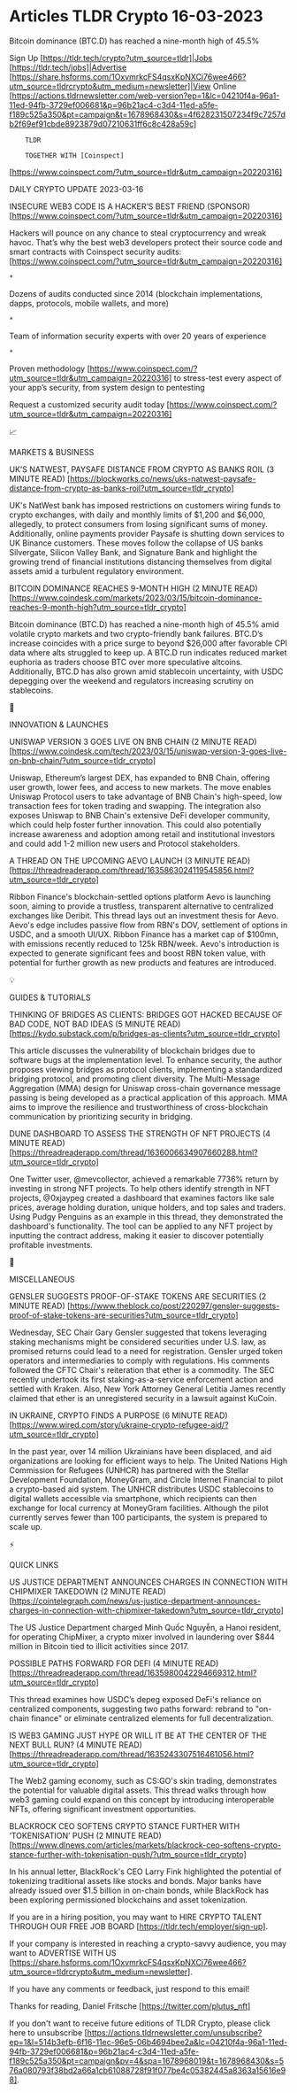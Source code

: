 # Articles TLDR Crypto 16-03-2023

Bitcoin dominance (BTC.D) has reached a nine-month high of 45.5%  

Sign Up [https://tldr.tech/crypto?utm_source=tldr]|Jobs
[https://tldr.tech/jobs]|Advertise
[https://share.hsforms.com/1OxvmrkcFS4qsxKpNXCi76wee466?utm_source=tldrcrypto&utm_medium=newsletter]|View
Online
[https://actions.tldrnewsletter.com/web-version?ep=1&lc=04210f4a-96a1-11ed-94fb-3729ef006681&p=96b21ac4-c3d4-11ed-a5fe-f189c525a350&pt=campaign&t=1678968430&s=4f628231507234f9c7257db2f69ef91cbde8923879d07210631ff6c8c428a59c]


		TLDR 

		TOGETHER WITH [Coinspect]
[https://www.coinspect.com/?utm_source=tldr&utm_campaign=20220316]

DAILY CRYPTO UPDATE 2023-03-16

INSECURE WEB3 CODE IS A HACKER’S BEST FRIEND (SPONSOR)
[https://www.coinspect.com/?utm_source=tldr&utm_campaign=20220316] 

Hackers will pounce on any chance to steal cryptocurrency and wreak
havoc. That’s why the best web3 developers protect their source code
and smart contracts with Coinspect security audits:
[https://www.coinspect.com/?utm_source=tldr&utm_campaign=20220316]

	*
Dozens of audits conducted since 2014 (blockchain implementations,
dapps, protocols, mobile wallets, and more)

	*
Team of information security experts with over 20 years of experience

	*
Proven methodology
[https://www.coinspect.com/?utm_source=tldr&utm_campaign=20220316] to
stress-test every aspect of your app’s security, from system design
to pentesting

Request a customized security audit today
[https://www.coinspect.com/?utm_source=tldr&utm_campaign=20220316]

📈 

MARKETS & BUSINESS

UK’S NATWEST, PAYSAFE DISTANCE FROM CRYPTO AS BANKS ROIL (3 MINUTE
READ)
[https://blockworks.co/news/uks-natwest-paysafe-distance-from-crypto-as-banks-roil?utm_source=tldr_crypto]


UK's NatWest bank has imposed restrictions on customers wiring funds
to crypto exchanges, with daily and monthly limits of $1,200 and
$6,000, allegedly, to protect consumers from losing significant sums
of money. Additionally, online payments provider Paysafe is shutting
down services to UK Binance customers. These moves follow the collapse
of US banks Silvergate, Silicon Valley Bank, and Signature Bank and
highlight the growing trend of financial institutions distancing
themselves from digital assets amid a turbulent regulatory
environment. 

BITCOIN DOMINANCE REACHES 9-MONTH HIGH (2 MINUTE READ)
[https://www.coindesk.com/markets/2023/03/15/bitcoin-dominance-reaches-9-month-high?utm_source=tldr_crypto]


Bitcoin dominance (BTC.D) has reached a nine-month high of 45.5% amid
volatile crypto markets and two crypto-friendly bank failures.
BTC.D’s increase coincides with a price surge to beyond $26,000
after favorable CPI data where alts struggled to keep up. A BTC.D run
indicates reduced market euphoria as traders choose BTC over more
speculative altcoins. Additionally, BTC.D has also grown amid
stablecoin uncertainty, with USDC depegging over the weekend and
regulators increasing scrutiny on stablecoins. 

🚀 

INNOVATION & LAUNCHES

UNISWAP VERSION 3 GOES LIVE ON BNB CHAIN (2 MINUTE READ)
[https://www.coindesk.com/tech/2023/03/15/uniswap-version-3-goes-live-on-bnb-chain/?utm_source=tldr_crypto]


Uniswap, Ethereum’s largest DEX, has expanded to BNB Chain, offering
user growth, lower fees, and access to new markets. The move enables
Uniswap Protocol users to take advantage of BNB Chain's high-speed,
low transaction fees for token trading and swapping. The integration
also exposes Uniswap to BNB Chain's extensive DeFi developer
community, which could help foster further innovation. This could also
potentially increase awareness and adoption among retail and
institutional investors and could add 1-2 million new users and
Protocol stakeholders. 

A THREAD ON THE UPCOMING AEVO LAUNCH (3 MINUTE READ)
[https://threadreaderapp.com/thread/1635863024119545856.html?utm_source=tldr_crypto]


Ribbon Finance's blockchain-settled options platform Aevo is launching
soon, aiming to provide a trustless, transparent alternative to
centralized exchanges like Deribit. This thread lays out an investment
thesis for Aevo. Aevo's edge includes passive flow from RBN's DOV,
settlement of options in USDC, and a smooth UI/UX. Ribbon Finance has
a market cap of $100mn, with emissions recently reduced to 125k
RBN/week. Aevo's introduction is expected to generate significant fees
and boost RBN token value, with potential for further growth as new
products and features are introduced. 

💡 

GUIDES & TUTORIALS

THINKING OF BRIDGES AS CLIENTS: BRIDGES GOT HACKED BECAUSE OF BAD
CODE, NOT BAD IDEAS (5 MINUTE READ)
[https://kydo.substack.com/p/bridges-as-clients?utm_source=tldr_crypto]


This article discusses the vulnerability of blockchain bridges due to
software bugs at the implementation level. To enhance security, the
author proposes viewing bridges as protocol clients, implementing a
standardized bridging protocol, and promoting client diversity. The
Multi-Message Aggregation (MMA) design for Uniswap cross-chain
governance message passing is being developed as a practical
application of this approach. MMA aims to improve the resilience and
trustworthiness of cross-blockchain communication by prioritizing
security in bridging. 

DUNE DASHBOARD TO ASSESS THE STRENGTH OF NFT PROJECTS (4 MINUTE READ)
[https://threadreaderapp.com/thread/1636006634907660288.html?utm_source=tldr_crypto]


One Twitter user, @mevcollector, achieved a remarkable 7736% return by
investing in strong NFT projects. To help others identify strength in
NFT projects, @0xjaypeg created a dashboard that examines factors like
sale prices, average holding duration, unique holders, and top sales
and traders. Using Pudgy Penguins as an example in this thread, they
demonstrated the dashboard's functionality. The tool can be applied to
any NFT project by inputting the contract address, making it easier to
discover potentially profitable investments. 

🦄 

MISCELLANEOUS

GENSLER SUGGESTS PROOF-OF-STAKE TOKENS ARE SECURITIES (2 MINUTE READ)
[https://www.theblock.co/post/220297/gensler-suggests-proof-of-stake-tokens-are-securities?utm_source=tldr_crypto]


Wednesday, SEC Chair Gary Gensler suggested that tokens leveraging
staking mechanisms might be considered securities under U.S. law, as
promised returns could lead to a need for registration. Gensler urged
token operators and intermediaries to comply with regulations. His
comments followed the CFTC Chair's reiteration that ether is a
commodity. The SEC recently undertook its first staking-as-a-service
enforcement action and settled with Kraken. Also, New York Attorney
General Letitia James recently claimed that ether is an unregistered
security in a lawsuit against KuCoin. 

IN UKRAINE, CRYPTO FINDS A PURPOSE (6 MINUTE READ)
[https://www.wired.com/story/ukraine-crypto-refugee-aid/?utm_source=tldr_crypto]


In the past year, over 14 million Ukrainians have been displaced, and
aid organizations are looking for efficient ways to help. The United
Nations High Commission for Refugees (UNHCR) has partnered with the
Stellar Development Foundation, MoneyGram, and Circle Internet
Financial to pilot a crypto-based aid system. The UNHCR distributes
USDC stablecoins to digital wallets accessible via smartphone, which
recipients can then exchange for local currency at MoneyGram
facilities. Although the pilot currently serves fewer than 100
participants, the system is prepared to scale up. 

⚡ 

QUICK LINKS

US JUSTICE DEPARTMENT ANNOUNCES CHARGES IN CONNECTION WITH CHIPMIXER
TAKEDOWN (2 MINUTE READ)
[https://cointelegraph.com/news/us-justice-department-announces-charges-in-connection-with-chipmixer-takedown?utm_source=tldr_crypto]


The US Justice Department charged Minh Quốc Nguyễn, a Hanoi
resident, for operating ChipMixer, a crypto mixer involved in
laundering over $844 million in Bitcoin tied to illicit activities
since 2017. 

POSSIBLE PATHS FORWARD FOR DEFI (4 MINUTE READ)
[https://threadreaderapp.com/thread/1635980042294669312.html?utm_source=tldr_crypto]


This thread examines how USDC’s depeg exposed DeFi's reliance on
centralized components, suggesting two paths forward: rebrand to
"on-chain finance" or eliminate centralized elements for full
decentralization. 

IS WEB3 GAMING JUST HYPE OR WILL IT BE AT THE CENTER OF THE NEXT BULL
RUN? (4 MINUTE READ)
[https://threadreaderapp.com/thread/1635243307516461056.html?utm_source=tldr_crypto]


The Web2 gaming economy, such as CS:GO's skin trading, demonstrates
the potential for valuable digital assets. This thread walks through
how web3 gaming could expand on this concept by introducing
interoperable NFTs, offering significant investment opportunities. 

BLACKROCK CEO SOFTENS CRYPTO STANCE FURTHER WITH ‘TOKENISATION’
PUSH (2 MINUTE READ)
[https://www.dlnews.com/articles/markets/blackrock-ceo-softens-crypto-stance-further-with-tokenisation-push/?utm_source=tldr_crypto]


In his annual letter, BlackRock's CEO Larry Fink highlighted the
potential of tokenizing traditional assets like stocks and bonds.
Major banks have already issued over $1.5 billion in on-chain bonds,
while BlackRock has been exploring permissioned blockchains and asset
tokenization. 

If you are in a hiring position, you may want to HIRE CRYPTO TALENT
THROUGH OUR FREE JOB BOARD [https://tldr.tech/employer/sign-up]. 

If your company is interested in reaching a crypto-savvy audience, you
may want to ADVERTISE WITH US
[https://share.hsforms.com/1OxvmrkcFS4qsxKpNXCi76wee466?utm_source=tldrcrypto&utm_medium=newsletter].


If you have any comments or feedback, just respond to this email! 

Thanks for reading, 
Daniel Fritsche [https://twitter.com/plutus_nft] 

If you don't want to receive future editions of TLDR Crypto,
please click here to unsubscribe
[https://actions.tldrnewsletter.com/unsubscribe?ep=1&l=514b3efb-6f16-11ec-96e5-06b4694bee2a&lc=04210f4a-96a1-11ed-94fb-3729ef006681&p=96b21ac4-c3d4-11ed-a5fe-f189c525a350&pt=campaign&pv=4&spa=1678968019&t=1678968430&s=576a080793f38bd2a66a1cb61088728f91f077be4c05382445a8363a15616e98].


 